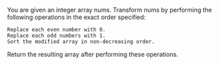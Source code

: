 You are given an integer array nums. Transform nums by performing the following operations in the exact order specified:

    Replace each even number with 0.
    Replace each odd numbers with 1.
    Sort the modified array in non-decreasing order.

Return the resulting array after performing these operations.